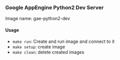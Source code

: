 ### Google AppEngine Python2 Dev Server

Image name: gae-python2-dev

#### Usage

* `make run`: Create and run image and connect to it
* `make setup`: create image
* `make clean`: delete created images
